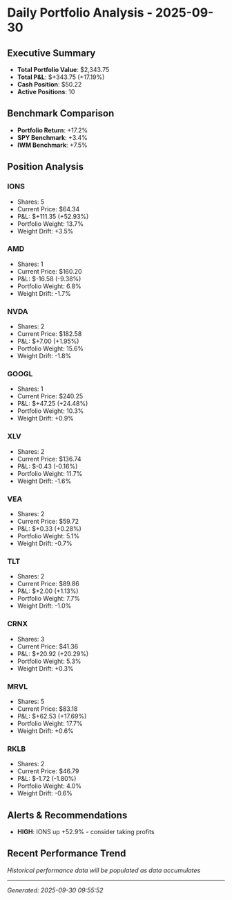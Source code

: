 # Daily Portfolio Analysis - 2025-09-30

## Executive Summary
- **Total Portfolio Value**: $2,343.75
- **Total P&L**: $+343.75 (+17.19%)
- **Cash Position**: $50.22
- **Active Positions**: 10

## Benchmark Comparison
- **Portfolio Return**: +17.2%
- **SPY Benchmark**: +3.4%
- **IWM Benchmark**: +7.5%

## Position Analysis
### IONS
- Shares: 5
- Current Price: $64.34
- P&L: $+111.35 (+52.93%)
- Portfolio Weight: 13.7%
- Weight Drift: +3.5%

### AMD
- Shares: 1
- Current Price: $160.20
- P&L: $-16.58 (-9.38%)
- Portfolio Weight: 6.8%
- Weight Drift: -1.7%

### NVDA
- Shares: 2
- Current Price: $182.58
- P&L: $+7.00 (+1.95%)
- Portfolio Weight: 15.6%
- Weight Drift: -1.8%

### GOOGL
- Shares: 1
- Current Price: $240.25
- P&L: $+47.25 (+24.48%)
- Portfolio Weight: 10.3%
- Weight Drift: +0.9%

### XLV
- Shares: 2
- Current Price: $136.74
- P&L: $-0.43 (-0.16%)
- Portfolio Weight: 11.7%
- Weight Drift: -1.6%

### VEA
- Shares: 2
- Current Price: $59.72
- P&L: $+0.33 (+0.28%)
- Portfolio Weight: 5.1%
- Weight Drift: -0.7%

### TLT
- Shares: 2
- Current Price: $89.86
- P&L: $+2.00 (+1.13%)
- Portfolio Weight: 7.7%
- Weight Drift: -1.0%

### CRNX
- Shares: 3
- Current Price: $41.36
- P&L: $+20.92 (+20.29%)
- Portfolio Weight: 5.3%
- Weight Drift: +0.3%

### MRVL
- Shares: 5
- Current Price: $83.18
- P&L: $+62.53 (+17.69%)
- Portfolio Weight: 17.7%
- Weight Drift: +0.6%

### RKLB
- Shares: 2
- Current Price: $46.79
- P&L: $-1.72 (-1.80%)
- Portfolio Weight: 4.0%
- Weight Drift: -0.6%

## Alerts & Recommendations
- **HIGH**: IONS up +52.9% - consider taking profits

## Recent Performance Trend
*Historical performance data will be populated as data accumulates*

---
*Generated: 2025-09-30 09:55:52*
